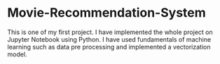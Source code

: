 # Movie-Recommendation-System
This is one of my first project. I have implemented the whole project on Jupyter Notebook using Python. I have used fundamentals of machine learning such as data pre processing and implemented a vectorization model.
